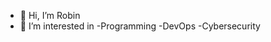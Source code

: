 - 👋 Hi, I’m Robin
- 👀 I’m interested in 
-Programming
-DevOps
-Cybersecurity

<!---
MrTraxion/MrTraxion is a ✨ special ✨ repository because its `README.md` (this file) appears on your GitHub profile.
You can click the Preview link to take a look at your changes.
--->
